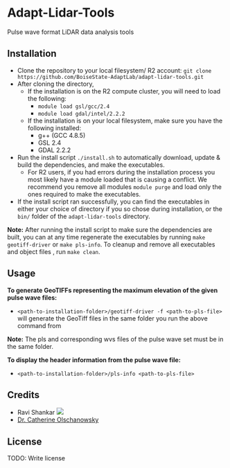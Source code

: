 # Adapt-Lidar-Tools
Pulse wave format LiDAR data analysis tools

## Installation

* Clone the repository to your local filesystem/ R2 account: `git clone https://github.com/BoiseState-AdaptLab/adapt-lidar-tools.git`
* After cloning the directory, 
  * If the installation is on the R2 compute cluster, you will need to load the following:
    * `module load gsl/gcc/2.4`
    * `module load gdal/intel/2.2.2`
  * If the installation is on your local filesystem, make sure you have the following installed: 
    * g++ (GCC 4.8.5)
    * GSL 2.4
    * GDAL 2.2.2
* Run the install script `./install.sh` to automatically download, update & build the dependencies, and make the executables.
  * For R2 users, if you had errors during the installation process you most likely have a module loaded that is causing a conflict. We recommend you remove all modules `module purge` and load only the ones required to make the executables.
* If the install script ran successfully, you can find the executables in either your choice of directory if you so chose during installation, or the `bin/` folder of the `adapt-lidar-tools` directory.

**Note:** After running the install script to make sure the dependencies are built, you can at any time regenerate the executables by running `make geotiff-driver` or `make pls-info`. To cleanup and remove all executables and object files , run `make clean`.

## Usage

**To generate GeoTIFFs representing the maximum elevation of the given pulse wave files:**

* `<path-to-installation-folder>/geotiff-driver -f <path-to-pls-file>` will generate the GeoTiff files in the same folder you run the above command from

**Note:** The pls and corresponding wvs files of the pulse wave set must be in the same folder. 

**To display the header information from the pulse wave file:**

* `<path-to-installation-folder>/pls-info <path-to-pls-file>`


## Credits
* Ravi Shankar [![](https://rvishnkr.github.io/images/ravi-email.png)](#)
* [Dr. Catherine Olschanowsky](https://coen.boisestate.edu/catherineolschan/)

## License

TODO: Write license

